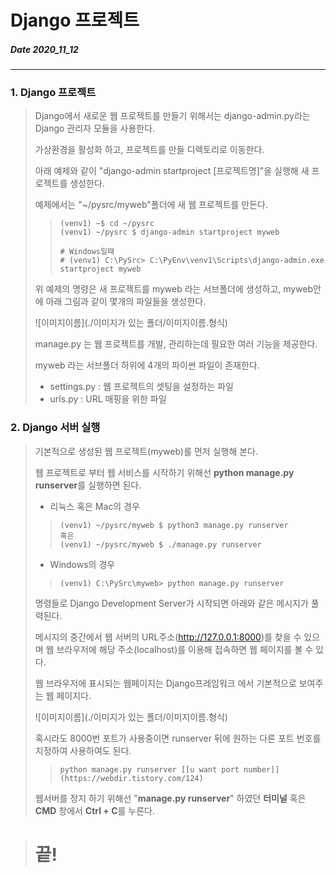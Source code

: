 # Django 프로젝트
##### Date 2020_11_12
---
 ### 1. Django 프로젝트
> Django에서 새로운 웹 프로젝트를 만들기 위해서는 django-admin.py라는 Django 관리자 모듈을 사용한다.
>
> 가상환경을 활성화 하고, 프로젝트를 만들 디렉토리로 이동한다.
>
> 아래 예제와 같이 "django-admin startproject [프로젝트명]"을 실행해 새 프로젝트를 생성한다.
>
> 예제에서는 "~/pysrc/myweb"폴더에 새 웹 프로젝트를 만든다.
>
>> ```
>> (venv1) ~$ cd ~/pysrc
>> (venv1) ~/pysrc $ django-admin startproject myweb
>>
>> # Windows일때
>> # (venv1) C:\PySrc> C:\PyEnv\venv1\Scripts\django-admin.exe startproject myweb
>> ```
>
> 위 예제의 명령은 새 프로젝트를 myweb 라는 서브폴더에 생성하고, myweb안에 아래 그림과 같이 몇개의 파일들을 생성한다.
>
> ![이미지이름](./이미지가 있는 폴더/이미지이름.형식)
>
> manage.py 는 웹 프로젝트를 개발, 관리하는데 필요한 여러 기능을 제공한다.
>
> myweb 라는 서브폴더 하위에 4개의 파이썬 파일이 존재한다.
> - settings.py : 웹 프로젝트의 셋팅을 설정하는 파일
> - urls.py : URL 매핑을 위한 파일
>
### 2. Django 서버 실행
> 기본적으로 생성된 웹 프로젝트(myweb)를 먼저 실행해 본다.
>
> 웹 프로젝트로 부터 웹 서비스를 시작하기 위해선 **python manage.py runserver**를 실행하면 된다.
> - 리눅스 혹은 Mac의 경우
>> ```
>> (venv1) ~/pysrc/myweb $ python3 manage.py runserver
>> 혹은
>> (venv1) ~/pysrc/myweb $ ./manage.py runserver
>> ```
> - Windows의 경우
>> ```
>> (venv1) C:\PySrc\myweb> python manage.py runserver
>> ```
>
> 명령들로 Django Development Server가 시작되면 아래와 같은 메시지가 풀력된다.
>
> 메시지의 중간에서 웹 서버의 URL주소(http://127.0.0.1:8000)를 찾을 수 있으며 웹 브라우저에 해당 주소(localhost)를 이용해 접속하면 웹 페이지를 볼 수 있다.
>
> 웹 브라우저에 표시되는 웹페이지는 Django프레임워크 에서 기본적으로 보여주는 웹 페이지다.
>
> ![이미지이름](./이미지가 있는 폴더/이미지이름.형식)
>
> 혹시라도 8000번 포트가 사용중이면 runserver 뒤에 원하는 다른 포트 번호를 지정하여 사용하여도 된다.
>> ```
>> python manage.py runserver [[u want port number]](https://webdir.tistory.com/124)
>> ```
> 웹서버를 정지 하기 위해선 "**manage.py runserver**" 하였던 **터미널** 혹은 **CMD** 창에서 **Ctrl + C**를 누른다.

> # 끝!
>
